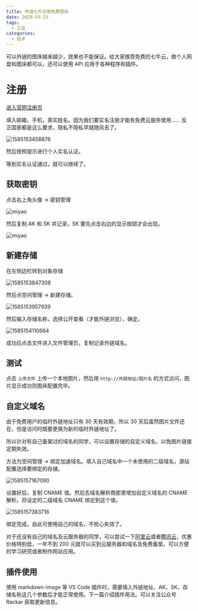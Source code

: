 ```yaml
---
title: 申请七牛云做免费图床
date: 2020-03-25
tags:
  - 工具
categories:
  - 技术
---
```


可以外链的图床越来越少，效果也不能保证。给大家推荐免费的七牛云，做个人网盘和图床都可以，还可以使用 API 应用于各种程序和插件。

<!-- more -->

# 注册

[进入官网注册页](https://portal.qiniu.com/qvm/active?code=1381743059Lfgl)

填入邮箱，手机，真实姓名。因为我们要实名注册才能有免费云服务使用…… 反正国家都是这么要求，隐私不隐私早就随风去了。

![1585153458876](http://img.codingyang.com/1585153458876-202032602421.png)

然后按照提示进行个人实名认证。

等到实名认证通过，就可以继续了。

## 获取密钥

点击右上角头像 → 密钥管理

![miyao](http://img.codingyang.com/1585156376515-202032611258.png)

然后复制 AK 和 SK 并记录，SK 要先点击右边的显示按钮才会出现。

![miyao](http://img.codingyang.com/1585156603719-202032611644.png)

## 新建存储

在左侧边栏转到对象存储

![1585153847308](http://img.codingyang.com/1585153847308-202032603048.png)

然后点空间管理 → 新建存储。

![1585153957939](http://img.codingyang.com/1585153957939-202032603238.png)

然后输入存储名称，选择公开查看（才能外链浏览），确定。

![1585154110664](http://img.codingyang.com/1585154110664-202032603511.png)

成功后点击文件进入文件管理页，复制记录外链域名。

## 测试

点击 `上传文件` 上传一个本地图片，然后用 `http://外链地址/图片名` 的方式访问，图片显示成功则图床配置完毕。

## 自定义域名

由于免费用户的临时外链地址只有 30 天有效期，所以 30 天后虽然图片文件还在，但是访问时既要更换为新的临时外链地址了。

所以针对有自己备案过的域名的同学，可以设置存储的自定义域名，以免图片链接定期失效。

方法为空间管理 → 绑定加速域名。填入自己域名中一个未使用的二级域名，源站配置选择要绑定的存储。

![1585157167090](http://img.codingyang.com/1585157167090-202032612610.png)

设置好后，复制 CNAME 值。然后去域名解析商那里增加自定义域名的 CNAME 解析。将设定的二级域名 CNAME 绑定到这个值。

![1585157383716](http://img.codingyang.com/1585157383716-202032612944.png)

绑定完成。自此可使用自己的域名，不担心失效了。

对于还没有自己的域名及云服务器的同学，可以尝试一下[阿里云](https://www.aliyun.com/minisite/goods?userCode=ha4o8twr)或者[腾讯云](https://url.cn/5PS0JER)，优惠价格特别低，一年不到 200 元就可以买到云服务器和域名及免费备案，可以方便的学习研究或者制作网站应用。

## 插件使用

使用 markdown-image 等 VS Code 插件时，需要填入外链地址、AK、SK、存储名称这几个参数后才能正常使用。下一篇介绍插件用法。可以关注公众号 Rackar 获取更新信息。
